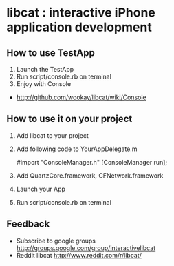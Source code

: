 libcat : interactive iPhone application development
===================================================


How to use TestApp
------------------
1. Launch the TestApp
2. Run script/console.rb on terminal
3. Enjoy with Console
  * <http://github.com/wookay/libcat/wiki/Console>


How to use it on your project
-----------------------------
1. Add libcat to your project
2. Add following code to YourAppDelegate.m

	#import "ConsoleManager.h"
	[ConsoleManager run];

3. Add QuartzCore.framework, CFNetwork.framework
4. Launch your App
5. Run script/console.rb on terminal


Feedback
--------
 * Subscribe to google groups <http://groups.google.com/group/interactivelibcat>
 * Reddit libcat <http://www.reddit.com/r/libcat/>
